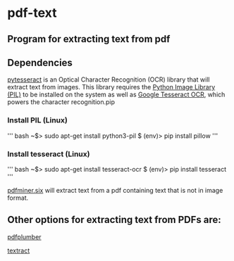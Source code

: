 # pdf-text
## Program for extracting text from pdf


Dependencies
--------
[pytesseract](https://pypi.org/project/pytesseract/) is an Optical Character Recognition (OCR) library that will extract text from images. This library requires the [Python Image Library (PIL)](https://pillow.readthedocs.io/en/stable/) to be installed on the system as well as [Google Tesseract OCR](https://github.com/tesseract-ocr/tesseract), which powers the character recognition.pip

### Install PIL (Linux)
'''
bash
~$> sudo apt-get install python3-pil
$ (env)> pip install pillow
'''

### Install tesseract (Linux)
'''
bash
~$> sudo apt-get install tesseract-ocr
$ (env)> pip install tesseract
'''


[pdfminer.six](https://github.com/pdfminer/pdfminer.six) will extract text from a pdf containing text that is not in image format.



Other options for extracting text from PDFs are:
--------

[pdfplumber](https://github.com/jsvine/pdfplumber)

[textract](https://textract.readthedocs.io/en/stable/python_package.html)
